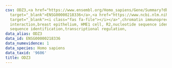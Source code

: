 ```yaml
---
csv: ODZ3,<a href="https://www.ensembl.org/Homo_sapiens/Gene/Summary?db=core;g=ENSG00000218336"
  target="_blank">ENSG00000218336</a>,<a href="https://www.ncbi.nlm.nih.gov/pubmed/22863008"
  target="_blank"><i class="fas fa-file"></i></a>",chromatin immunoprecipitation assay,direct
  interaction,breast epithelium, HME1 cell, R2,nucleotide sequence identification,nucleotide
  sequence identification,transcriptional regulation,
data_alias: ODZ3
data_id: ENSG00000218336
data_numevidence: 1
data_species: Homo sapiens
data_taxid: '9606'
title: ODZ3
---
```

